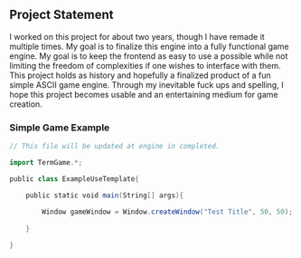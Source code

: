 ## Project Statement

I worked on this project for about two years, though I have remade it multiple times. My goal is to finalize this engine into a fully functional game engine. My goal is to keep the frontend as easy to use a possible while not limiting the freedom of complexities if one wishes to interface with them. This project holds as history and hopefully a finalized product of a fun simple ASCII game engine. Through my inevitable fuck ups and spelling, I hope this project becomes usable and an entertaining medium for game creation. 

### Simple Game Example
```scala
// This file will be updated at engine in completed.

import TermGame.*;

public class ExampleUseTemplate{

	public static void main(String[] args){
	
		Window gameWindow = Window.createWindow("Test Title", 50, 50);
		
	}

}
```
